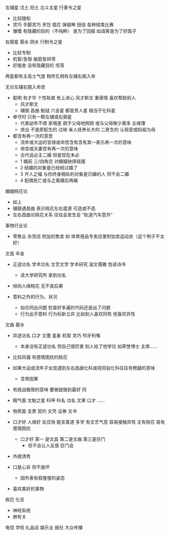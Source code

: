 左辅星 戊土 阳土 北斗主星
行善令之星

- 比较随和
- 灵巧 手脚灵巧 烹饪 插花 弹钢琴 田径 各种球类比赛
- 慷慨 有隐藏的目的（不纯粹） 是为了回报 如请客是为了好面子

右弼星
葵水 阴水
行制令之星

- 比较专制
- 机智/急智 脑筋急转弯
- 好施舍 没有隐藏目的 坦荡

两星都有主高士气度 相传孔明有左辅右弼入命

无论左辅右弼入命宫

- 聪明 有才华 个性耿直 有上进心 风才斯文 重感情 喜欢帮助别人
  - 风才斯文
  - 辅弼 昌曲 魁钺 六吉星 都是贵人星 相当于化科星
- 单守时 只有一颗左辅或右弼星
  - 代表幼年不顺 家境差 疏于父母地照顾 或与父母聚少离多 主缘薄
  - 庶出 不是原配生的 过继 亲人抚养长大的 二房生的 认观音或妈祖为母
- 都含有再一次的意思
  - 流年或大运的官禄或命宫含有含有其一表示再一次的意味
  - 命宫或夫妻宫有再一次的意味
  - 古代说必主二婚 但是现在未必
  - 1 婚前 三/四角恋 对婚姻抉择摇摆
  - 2 结婚的对象是已经结过婚了
  - 3 齐人之福 与你终身相处的对象是已婚的人 但不会二婚
  - 4 配偶死亡或与之离婚后再婚

婚姻桃花论

- 如上
- 辅弼遇昌曲 表示桃花左右逢源 可选或不选
- 左右昌曲论桃花关系 往往会发生会 “轨道汽车意外”

事物行业论

- 零售业 杂货店 附加的售卖 如 体育用品专卖店里附加卖运动衣（这个例子不太好）

文昌 辛金

- 正途功名 学术功名 文艺文学 学术研究 温文儒雅 饱读诗书
  - 读大学研究所 拿到功名
- 倾向人缘桃花 无不良后果
- 意料之外的行为、状况

  - 如合同出问题 检查好多遍的代码还是出了问题
  - 行为出乎意料 行为标新立异 比如别人喜欢同性 他喜欢异性

文曲 葵水

- 异途功名 口才 文墨 星象 机智 灵巧 伶牙利嘴
  - 本身没有正途功名 但自己很厉害 别人给了他学位 如荣誉博士 主席……
- 比较风骚 有感情困扰的桃花

- 如果大运或流年子女宫遇到左右昌曲化科或视同自化科往往有劈腿的意味
  - 含带因果
- 有挑战极限的意味 要做就做到最好
  同

- 精气面 文魁之星 科甲 科名 功名 文章 口才 ……
- 物质面 支票 契约 文凭 证券 文书
- 口才好 人缘好 反应快 能言善道 多学 有文艺气息 容易接触异性 主有桃花 易有感情困扰
  - 口才好 第一 是文昌 第二是文曲 第三是巨门
    - 但不会让人反感 巨门会
- 外貌清秀
- 口是心非 但不是坏
  - 因外表有假惺惺的姿态
- 喜欢美好的事物

疾厄 化忌

- 神经系统
- 肺有关

电信 学校
礼品店
娱乐业
报社
大众传播
